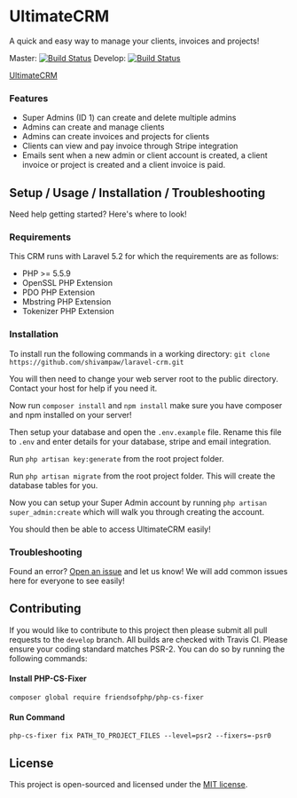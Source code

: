 # UltimateCRM
A quick and easy way to manage your clients, invoices and projects!

Master: [![Build Status](https://travis-ci.org/shivampaw/UltimateCRM.svg?branch=master)](https://travis-ci.org/shivampaw/UltimateCRM)
Develop: [![Build Status](https://travis-ci.org/shivampaw/UltimateCRM.svg?branch=develop)](https://travis-ci.org/shivampaw/UltimateCRM)

[UltimateCRM](http://i.imgur.com/KTLolK8.png)

### Features
* Super Admins (ID 1) can create and delete multiple admins
* Admins can create and manage clients
* Admins can create invoices and projects for clients
* Clients can view and pay invoice through Stripe integration
* Emails sent when a new admin or client account is created, a client invoice or project is created and a client invoice is paid.

## Setup / Usage / Installation / Troubleshooting
Need help getting started? Here's where to look!
### Requirements
This CRM runs with Laravel 5.2 for which the requirements are as follows:
* PHP >= 5.5.9
* OpenSSL PHP Extension
* PDO PHP Extension
* Mbstring PHP Extension
* Tokenizer PHP Extension

### Installation
To install run the following commands in a working directory:
`git clone https://github.com/shivampaw/laravel-crm.git`

You will then need to change your web server root to the public directory. Contact your host for help if you need it.

Now run `composer install` and `npm install` make sure you have composer and npm installed on your server!

Then setup your database and open the `.env.example` file. Rename this file to `.env` and enter details for your database, stripe and email integration.

Run `php artisan key:generate` from the root project folder.

Run `php artisan migrate` from the root project folder. This will create the database tables for you.

Now you can setup your Super Admin account by running `php artisan super_admin:create` which will walk you through creating the account.

You should then be able to access UltimateCRM easily!

### Troubleshooting
Found an error? [Open an issue](https://github.com/shivampaw/UltimateCRM/issues/new) and let us know! 
We will add common issues here for everyone to see easily!

## Contributing
If you would like to contribute to this project then please submit all pull requests to the `develop` branch.
All builds are checked with Travis CI.
Please ensure your coding standard matches PSR-2. You can do so by running the following commands:

#### Install PHP-CS-Fixer
`composer global require friendsofphp/php-cs-fixer`

#### Run Command
`php-cs-fixer fix PATH_TO_PROJECT_FILES --level=psr2 --fixers=-psr0`

## License
This project is open-sourced and licensed under the [MIT license](http://opensource.org/licenses/MIT).
